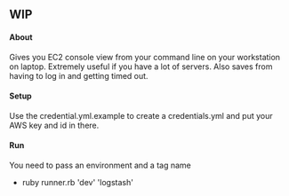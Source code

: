 ## WIP

#### About
Gives you EC2 console view from your command line on your workstation on laptop.
Extremely useful if you have a lot of servers.
Also saves from having to log in and getting timed out.

#### Setup
Use the credential.yml.example to create a credentials.yml and put your AWS key and id in there.

#### Run
You need to pass an environment and a tag name
* ruby runner.rb 'dev' 'logstash'
